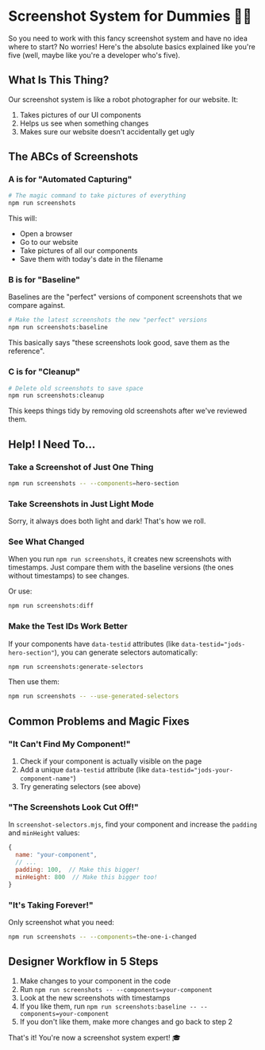 # Screenshot System for Dummies 🤯📸

So you need to work with this fancy screenshot system and have no idea where to start? No worries! Here's the absolute basics explained like you're five (well, maybe like you're a developer who's five).

## What Is This Thing?

Our screenshot system is like a robot photographer for our website. It:

1. Takes pictures of our UI components
2. Helps us see when something changes
3. Makes sure our website doesn't accidentally get ugly

## The ABCs of Screenshots

### A is for "Automated Capturing"

```bash
# The magic command to take pictures of everything
npm run screenshots
```

This will:

- Open a browser
- Go to our website
- Take pictures of all our components
- Save them with today's date in the filename

### B is for "Baseline"

Baselines are the "perfect" versions of component screenshots that we compare against.

```bash
# Make the latest screenshots the new "perfect" versions
npm run screenshots:baseline
```

This basically says "these screenshots look good, save them as the reference".

### C is for "Cleanup"

```bash
# Delete old screenshots to save space
npm run screenshots:cleanup
```

This keeps things tidy by removing old screenshots after we've reviewed them.

## Help! I Need To...

### Take a Screenshot of Just One Thing

```bash
npm run screenshots -- --components=hero-section
```

### Take Screenshots in Just Light Mode

Sorry, it always does both light and dark! That's how we roll.

### See What Changed

When you run `npm run screenshots`, it creates new screenshots with timestamps.
Just compare them with the baseline versions (the ones without timestamps) to see changes.

Or use:

```bash
npm run screenshots:diff
```

### Make the Test IDs Work Better

If your components have `data-testid` attributes (like `data-testid="jods-hero-section"`), you can generate selectors automatically:

```bash
npm run screenshots:generate-selectors
```

Then use them:

```bash
npm run screenshots -- --use-generated-selectors
```

## Common Problems and Magic Fixes

### "It Can't Find My Component!"

1. Check if your component is actually visible on the page
2. Add a unique `data-testid` attribute (like `data-testid="jods-your-component-name"`)
3. Try generating selectors (see above)

### "The Screenshots Look Cut Off!"

In `screenshot-selectors.mjs`, find your component and increase the `padding` and `minHeight` values:

```javascript
{
  name: "your-component",
  // ...
  padding: 100,  // Make this bigger!
  minHeight: 800  // Make this bigger too!
}
```

### "It's Taking Forever!"

Only screenshot what you need:

```bash
npm run screenshots -- --components=the-one-i-changed
```

## Designer Workflow in 5 Steps

1. Make changes to your component in the code
2. Run `npm run screenshots -- --components=your-component`
3. Look at the new screenshots with timestamps
4. If you like them, run `npm run screenshots:baseline -- --components=your-component`
5. If you don't like them, make more changes and go back to step 2

That's it! You're now a screenshot system expert! 🎓
